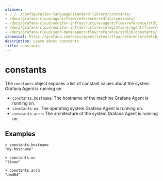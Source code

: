```yaml
---
aliases:
- ../../configuration-language/standard-library/constants/
- /docs/grafana-cloud/agent/flow/reference/stdlib/constants/
- /docs/grafana-cloud/monitor-infrastructure/agent/flow/reference/stdlib/constants/
- /docs/grafana-cloud/monitor-infrastructure/integrations/agent/flow/reference/stdlib/constants/
- /docs/grafana-cloud/send-data/agent/flow/reference/stdlib/constants/
canonical: https://grafana.com/docs/agent/latest/flow/reference/stdlib/constants/
description: Learn about constants
title: constants
---
```


# constants

The `constants` object exposes a list of constant values about the system
Grafana Agent is running on:

* `constants.hostname`: The hostname of the machine Grafana Agent is running
  on.
* `constants.os`: The operating system Grafana Agent is running on.
* `constants.arch`: The architecture of the system Grafana Agent is running on.

## Examples

```
> constants.hostname
"my-hostname"

> constants.os
"linux"

> constants.arch
"amd64"
```
